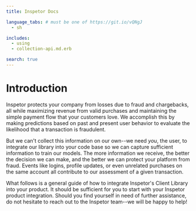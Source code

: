 ```yaml
---
title: Inspetor Docs

language_tabs: # must be one of https://git.io/vQNgJ
  - sh

includes:
  - using
  - collection-api.md.erb

search: true
---
```


# Introduction

Inspetor protects your company from losses due to fraud and chargebacks, all while maximizing revenue from valid purchases and maintaining the simple payment flow that your customers love. We accomplish this by making predictions based on past and present user behavior to evaluate the likelihood that a transaction is fraudulent. 

But we can't collect this information on our own--we need *you*, the user, to integrate our library into your code base so we can capture sufficient information to train our models. The more information we receive, the better the decision we can make, and the better we can protect your platform from fraud. Events like logins, profile updates, or even unrelated purchases on the same account all contribute to our assessment of a given transaction.

What follows is a general guide of how to integrate Inspetor's Client Library into your product. It should be sufficient for you to start with your Inspetor product integration. Should you find yourself in need of further assistance, do not hesitate to reach out to the Inspetor team--we will be happy to help!



